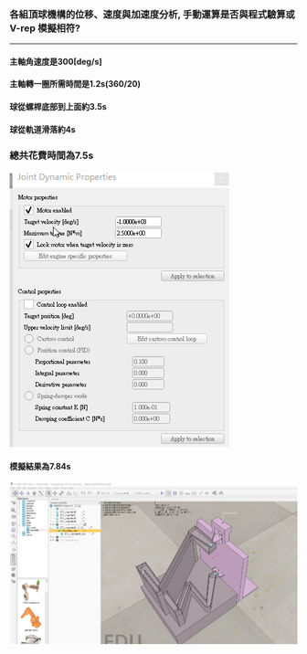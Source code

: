 ### 各組頂球機構的位移、速度與加速度分析, 手動運算是否與程式驗算或 V-rep 模擬相符?

---

#### 主軸角速度是300\[deg/s\]

#### 主軸轉一圈所需時間是1.2s\(360/20\)

#### 球從螺桿底部到上面約3.5s

#### 球從軌道滑落約4s

### 總共花費時間為7.5s

#### ![](/assets/vrep_2018-04-24_23-27-36.png)



#### 模擬結果為7.84s



![](/assets/2018-04-24_23-44-48.png)





